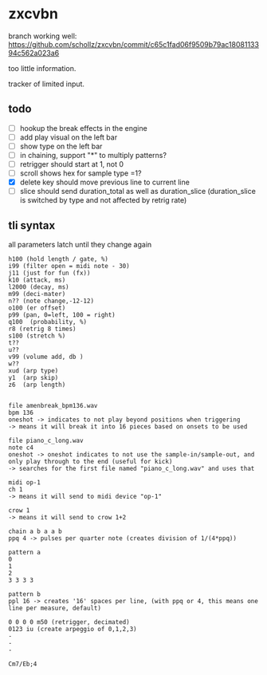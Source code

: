 # zxcvbn

branch working well: https://github.com/schollz/zxcvbn/commit/c65c1fad06f9509b79ac1808113394c562a023a6

too little information.

tracker of limited input.

## todo

- [ ] hookup the break effects in the engine
- [ ] add play visual on the left bar
- [ ] show type on the left bar
- [ ] in chaining, support "*" to multiply patterns?
- [ ] retrigger should start at 1, not 0
- [ ] scroll shows hex for sample type =1?
- [x] delete key should move previous line to current line
- [ ] slice should send duration_total as well as duration_slice (duration_slice is switched by type and not affected by retrig rate)

## tli syntax

all parameters latch until they change again

```
h100 (hold length / gate, %)
i99 (filter open = midi note - 30)
j11 (just for fun (fx))
k10 (attack, ms)
l2000 (decay, ms)
m99 (deci-mater)
n?? (note change,-12-12)
o100 (er offset)
p99 (pan, 0=left, 100 = right)
q100  (probability, %)
r8 (retrig 8 times)
s100 (stretch %)
t?? 
u??
v99 (volume add, db	)
w??
xud (arp type)
y1  (arp skip)
z6  (arp length)

```

```

file amenbreak_bpm136.wav
bpm 136 
oneshot -> indicates to not play beyond positions when triggering
-> means it will break it into 16 pieces based on onsets to be used

file piano_c_long.wav
note c4 
oneshot -> oneshot indicates to not use the sample-in/sample-out, and only play through to the end (useful for kick)
-> searches for the first file named "piano_c_long.wav" and uses that 

midi op-1
ch 1
-> means it will send to midi device "op-1"

crow 1
-> means it will send to crow 1+2

chain a b a a b
ppq 4 -> pulses per quarter note (creates division of 1/(4*ppq))

pattern a
0
1
2
3 3 3 3 

pattern b 
ppl 16 -> creates '16' spaces per line, (with ppq or 4, this means one line per measure, default)

0 0 0 0 m50 (retrigger, decimated)
0123 iu (create arpeggio of 0,1,2,3)
-
-
-
```



```
Cm7/Eb;4 
```
